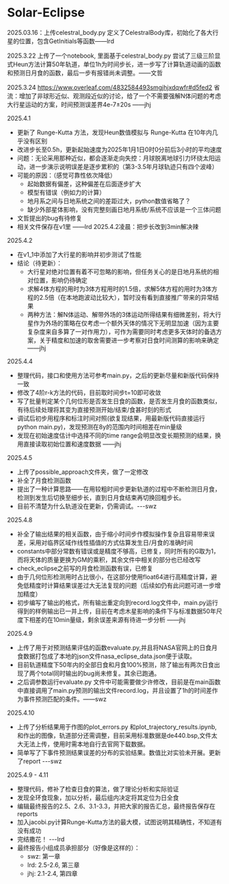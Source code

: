 # Solar-Eclipse

2025.03.16：上传celestral_body.py 定义了CelestralBody库，初始化了各大行星的位置，包含GetInitials等函数——lrd

2025.3.22 上传了一个notebook, 里面基于celestral_body.py 尝试了三级三阶显式Heun方法计算50年轨道，单位1h为时间步长，进一步写了计算轨道动画的函数和预测日月食的函数，最后一步有报错尚未调整。——文哲

2025.3.24 https://www.overleaf.com/4832584493smgjhjxdqwfr#d5fed2 省流：增加了非球形近似、观测段近似的讨论，给了一个不需要强解N体问题的考虑大行星运动的方案，时间预测误差界4e-7±20s ——jhj

2025.4.1 
- 更新了 Runge-Kutta 方法，发现Heun数值模拟与 Runge-Kutta 在10年内几乎没有区别
- 改进步长至0.5h，更新起始速度为2025年1月1日0时0分前后3小时的平均速度
- 问题：无论采用那种近似，都会逐渐走向失控：月球脱离地球引力环绕太阳运动，进一步演示说明误差是逐步累积的（第3-3.5年月球轨迹只有四个波峰）
- 可能的原因：（感觉可靠性依次降低）
  - 起始数据有偏差，这种偏差在后面逐步扩大
  - 模型有错误（例如力的计算）
  - 地月系之间与日地系统之间的差距过大，python数值省略了？
  - 缺少外部星体影响，没有完整刻画日地月系统/系统不应该是一个三体问题
- 文哲提出的bug有待修复
- 相关文件保存在v1里 ——lrd
2025.4.2凌晨：把步长改到3min解决辣

2025.4.2
- 在v1_1中添加了大行星的影响并初步测试了性能
- 结论（待更新）：
  - 大行星对绝对位置有着不可忽略的影响，但任务关心的是日地月系统的相对位置，影响仍待确定
  - 求解4体方程的用时为3体方程用时的1.5倍，求解5体方程的用时为3体方程的2.5倍（在本地跑波动比较大），暂时没有看到直接推广带来的异常结果
  - 两种方法：解N体运动、解带外场的3体运动所得结果有细微差别，将大行星作为外场的策略在仅考虑一个额外天体的情况下无明显加速（因为主要复杂度来自多算了一对作用力），可作为需要同时考虑更多天体时的备选方案，关于精度和加速的取舍需要进一步考察对日食时间测算的影响来确定 ——jhj

2025.4.4
- 整理代码，接口和使用方法可参考main.py，之后的更新尽量和新版代码保持一致
- 修改了4阶r-k方法的代码，目前取时间步t=10即可收敛
- 写了批量判定某个几何位形是否发生日食的函数，是否发生月食的函数类似，有待后续处理将其变为直接预测开始/结束/食甚时刻的形式 
- 调试后初步用程序和标注时间对照(欲复现结果，用最新版代码直接运行python main.py)，发现预测在8y的范围内时间相差在min量级
- 发现在初始速度估计中选择不同的time range会明显改变长期预测的结果，换用直接读取初始位置和速度数据 ——jhj

2025.4.5
- 上传了possible_approach文件夹，做了一定修改
- 补全了月食检测函数
- 提出了一种计算思路——在用较粗时间步更新轨道的过程中不断检测日月食，检测到发生后切换至细步长，直到日月食结束再切换回粗步长。
- 目前不清楚为什么轨道没在更新，仍需调试。---swz

2025.4.8
- 补全了输出结果的相关函数，由于缩小时间步作模拟操作复杂且容易带来误差，采用对临界区域作线性插值的方式估算发生日/月食的准确时间
- constants中部分常数有错误或是精度不够高，已修复，同时所有的G取为1，而将天体的质量更换为GM的乘积，其余文件中相关的部分也已经改写
- check_eclipse之前写的月食检测函数有误，已修复
- 由于几何位形检测用时占比很小，在这部分使用float64进行高精度计算，避免低精度时计算结果误差过大无法复现的问题（后续如仍有此问题可进一步增加精度）
- 初步编写了输出的格式，所有输出重定向到record.log文件中，main.py运行得到的样例输出已一并上传，目前在考虑木星影响的条件下与标准数据50年尺度下相差的在10min量级，剩余误差来源有待进一步分析 ——jhj


2025.4.9
- 上传了用于对预测结果评估的函数evaluate.py,并且将NASA官网上的日食月食数据打包成了本地的json文件nasa_eclipse_data.json便于读取。
- 目前轨道精度下50年内的全部日食和月食100%预测，除了输出有两次日食出现了两个total同时输出的bug尚未修复。其余已跑通。
- 之后调参数运行evaluate.py 文件中可能需要做少许修改，目前是在main函数中直接调用了main.py预测的输出文件record.log，并且设置了1h的时间差作为事件预测匹配的条件。——swz

2025.4.10
- 上传了分析结果用于作图的plot_errors.py 和plot_trajectory_results.ipynb, 和作出的图像，轨道部分还需调整，目前采用标准数据是de440.bsp,文件太大无法上传，使用时需本地自行去官网下载数据。
- 简单写了下事件预测结果误差的分布的实验结果。数值比对实验未开展。更新了report ---swz

2025.4.9 - 4.11
- 整理代码，修补了检查日食的算法，做了理论分析和实际验证
- 发现全环食现象，加以分析，最后组内决定将其定位为日全食
- 编辑最终报告的2.5、2.6、3.1-3.3，并把大家的报告汇总，最终报告保存在reports
- 加入jacobi.py计算Runge-Kutta方法的最大模，试图说明其精确性，不知道有没有成功
- 完结撒花！ ---lrd
- 最终报告小组成员承担部分（好像是这样的）：
  - swz: 第一章
  - lrd: 2.5-2.6, 第三章
  - jhj: 2.1-2.4, 第四章
